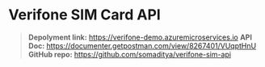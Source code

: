 # Verifone SIM Card API

> **Depolyment link:** https://verifone-demo.azuremicroservices.io
> **API Doc:** https://documenter.getpostman.com/view/8267401/VUqptHnU
> **GitHub repo:** https://github.com/somaditya/verifone-sim-api
